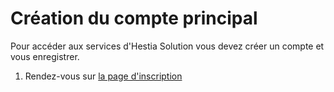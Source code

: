 # Création du compte principal

Pour accéder aux services d'Hestia Solution vous devez créer un compte et vous enregistrer.


1. Rendez-vous sur [la page d'inscription](https://hestiasolution.com/sign_up)

